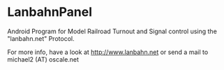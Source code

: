 LanbahnPanel
============

Android Program for Model Railroad Turnout and Signal control using the "lanbahn.net" Protocol.

For more info, have a look at http://www.lanbahn.net or send a mail to michael2 (AT) oscale.net


